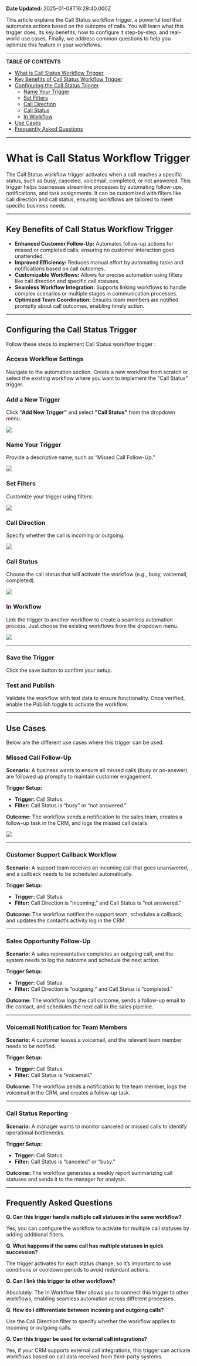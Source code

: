**Date Updated:** 2025-01-08T16:29:40.000Z

This article explains the Call Status workflow trigger, a powerful tool that automates actions based on the outcome of calls. You will learn what this trigger does, its key benefits, how to configure it step-by-step, and real-world use cases. Finally, we address common questions to help you optimize this feature in your workflows.

---

**TABLE OF CONTENTS**

* [What is Call Status Workflow Trigger](#%E2%80%8B%E2%80%8BWhat-is-Call-Status-Workflow-Trigger)
* [Key Benefits of Call Status Workflow Trigger](#Key-Benefits-of-Call-Status-Workflow-Trigger)
* [Configuring the Call Status Trigger](#Configuring-the-Call-Status-Trigger)  
   * [Name Your Trigger](#Name-Your-Trigger)  
   * [Set Filters](#Set-Filters)  
   * [Call Direction](#Call-Direction)  
   * [Call Status](#Call-Status)  
   * [In Workflow](#In-Workflow)
* [Use Cases](#Use-Cases)
* [Frequently Asked Questions](#Frequently-Asked-Questions)

---

# **What is Call Status Workflow Trigger**

  
The Call Status workflow trigger activates when a call reaches a specific status, such as busy, canceled, voicemail, completed, or not answered. This trigger helps businesses streamline processes by automating follow-ups, notifications, and task assignments. It can be customized with filters like call direction and call status, ensuring workflows are tailored to meet specific business needs.

---

## **Key Benefits of Call Status Workflow Trigger**

  
* **Enhanced Customer Follow-Up:** Automates follow-up actions for missed or completed calls, ensuring no customer interaction goes unattended.
* **Improved Efficiency:** Reduces manual effort by automating tasks and notifications based on call outcomes.
* **Customizable Workflows:** Allows for precise automation using filters like call direction and specific call statuses.
* **Seamless Workflow Integration:** Supports linking workflows to handle complex scenarios or multiple stages in communication processes.
* **Optimized Team Coordination:** Ensures team members are notified promptly about call outcomes, enabling timely action.

---

## **Configuring the Call Status Trigger**

  
Follow these steps to implement Call Status workflow trigger :

  
### **Access Workflow Settings**

  
Navigate to the automation section. Create a new workflow from scratch or select the existing workflow where you want to implement the "Call Status" trigger.

  
### **Add a New Trigger**

  
Click **“Add New Trigger”** and select **"Call Status"** from the dropdown menu.

  
![](https://s3.amazonaws.com/cdn.freshdesk.com/data/helpdesk/attachments/production/155039463752/original/6wpy7TAIJl6q9t_etd8zgd5c8vB_tvBZXg.png?1736332522)

  
### **Name Your Trigger**

  
Provide a descriptive name, such as “Missed Call Follow-Up.”

  
![](https://s3.amazonaws.com/cdn.freshdesk.com/data/helpdesk/attachments/production/155039463821/original/SzTdSzXUpe86j_NFXylje79iT5UN7xgs4Q.png?1736332569)  

### **Set Filters**

  
Customize your trigger using filters:

  
![](https://s3.amazonaws.com/cdn.freshdesk.com/data/helpdesk/attachments/production/155039464058/original/GXFvWXK35rft5ZSlWO_YDemiQKaHygTJbw.png?1736332681)

  
### **Call Direction**

  
Specify whether the call is incoming or outgoing.  
  
![](https://s3.amazonaws.com/cdn.freshdesk.com/data/helpdesk/attachments/production/155039463906/original/rDwlSIZM0YJJoM8M2w32bsR62yuHs31_ng.png?1736332607)

  
### **Call Status**

  
Choose the call status that will activate the workflow (e.g., busy, voicemail, completed).  
  
![](https://s3.amazonaws.com/cdn.freshdesk.com/data/helpdesk/attachments/production/155039463938/original/qefnjIMxlJ-V5uYu03UrPI7FRbt-IMhtNw.jpeg?1736332626)

  
### **In Workflow**

  
Link the trigger to another workflow to create a seamless automation process. Just choose the existing workflows from the dropdown menu.  
  
![](https://s3.amazonaws.com/cdn.freshdesk.com/data/helpdesk/attachments/production/155039464006/original/fJGZ55rlEJBCypoYXYV7RWE6CfsyEI83kA.jpeg?1736332652)

---

### **Save the Trigger**

  
Click the save button to confirm your setup.

  
### **Test and Publish**

  
Validate the workflow with test data to ensure functionality. Once verified, enable the Publish toggle to activate the workflow.

---

## **Use Cases**

  
Below are the different use cases where this trigger can be used.  
  
### **Missed Call Follow-Up**

  
**Scenario:** A business wants to ensure all missed calls (busy or no-answer) are followed up promptly to maintain customer engagement.

  
**Trigger Setup:**

  
* **Trigger:** Call Status.
* **Filter:** Call Status is “busy” or “not answered.”

  
**Outcome:** The workflow sends a notification to the sales team, creates a follow-up task in the CRM, and logs the missed call details.

  
![](https://s3.amazonaws.com/cdn.freshdesk.com/data/helpdesk/attachments/production/155039465697/original/6HYUEqAFpCabBNGrClIBtB6_JHLpwbnzUw.png?1736333762)

---

### **Customer Support Callback Workflow**

  
**Scenario:** A support team receives an incoming call that goes unanswered, and a callback needs to be scheduled automatically.

  
**Trigger Setup:**

  
* **Trigger:** Call Status.
* **Filter:** Call Direction is “incoming,” and Call Status is “not answered.”

  
**Outcome:** The workflow notifies the support team, schedules a callback, and updates the contact’s activity log in the CRM.

---

### **Sales Opportunity Follow-Up**

  
**Scenario:** A sales representative completes an outgoing call, and the system needs to log the outcome and schedule the next action.

  
**Trigger Setup:**

  
* **Trigger:** Call Status.
* **Filter:** Call Direction is “outgoing,” and Call Status is “completed.”

  
**Outcome:** The workflow logs the call outcome, sends a follow-up email to the contact, and schedules the next call in the sales pipeline.

---

### **Voicemail Notification for Team Members**

  
**Scenario:** A customer leaves a voicemail, and the relevant team member needs to be notified.

  
**Trigger Setup:**

  
* **Trigger:** Call Status.
* **Filter:** Call Status is “voicemail.”

  
**Outcome:** The workflow sends a notification to the team member, logs the voicemail in the CRM, and creates a follow-up task.

---

### **Call Status Reporting**

  
**Scenario:** A manager wants to monitor canceled or missed calls to identify operational bottlenecks.

  
**Trigger Setup:**

  
* **Trigger:** Call Status.
* **Filter:** Call Status is “canceled” or “busy.”

  
**Outcome:** The workflow generates a weekly report summarizing call statuses and sends it to the manager for analysis.

---

## **Frequently Asked Questions**

  
**Q. Can this trigger handle multiple call statuses in the same workflow?**

Yes, you can configure the workflow to activate for multiple call statuses by adding additional filters.
  
  
**Q. What happens if the same call has multiple statuses in quick succession?**

The trigger activates for each status change, so it’s important to use conditions or cooldown periods to avoid redundant actions.
  
  
**Q. Can I link this trigger to other workflows?**

Absolutely. The In Workflow filter allows you to connect this trigger to other workflows, enabling seamless automation across different processes.
  
  
**Q. How do I differentiate between incoming and outgoing calls?**

Use the Call Direction filter to specify whether the workflow applies to incoming or outgoing calls.
  
  
**Q. Can this trigger be used for external call integrations?**

Yes, if your CRM supports external call integrations, this trigger can activate workflows based on call data received from third-party systems.